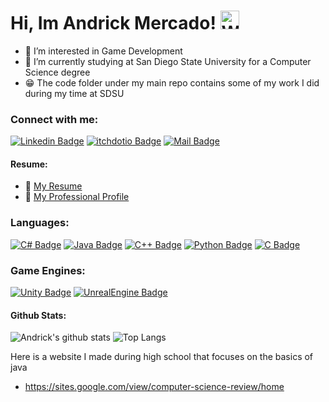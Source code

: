 # Hi, Im Andrick Mercado! <img src="https://user-images.githubusercontent.com/1534150/172605845-b63b82dc-cbff-46f1-b4b0-41c7db605ce8.gif" width="30" alt="Waving hand animation">
- 👀 I’m interested in Game Development
- 🌱 I’m currently studying at San Diego State University for a Computer Science degree
- :grin: The code folder under my main repo contains some of my work I did during my time at SDSU

### Connect with me:
[![Linkedin Badge](https://img.shields.io/badge/-Andrick-0e76a8?style=flat&labelColor=0e76a8&logo=linkedin&logoColor=white)](https://www.linkedin.com/in/andrick-mercado/)
[![itchdotio Badge](https://img.shields.io/badge/-Andrick-F06446?style=flat&labelColor=F06446&logo=itchdotio&logoColor=white)](https://andrick-mercado.itch.io/)
[![Mail Badge](https://img.shields.io/badge/-Andrick-c0392b?style=flat&labelColor=c0392b&logo=gmail&logoColor=white)](mailto:andrickmercado17@gmail.com)

#### Resume:
- :paperclip: [My Resume](https://docs.google.com/document/d/1NzIuVymJB1AxnmTCS_Wprf9u6-O_Qa-7vnFpc8n5guA/edit?usp=sharing/)
- :paperclip: [My Professional Profile](https://docs.google.com/document/d/1JESnqnv9gjpmYcev_ICYFdJnJYbeJPkby-g46JqC3ds/edit?usp=sharing/)

### Languages:
[![C# Badge](https://img.shields.io/badge/-C%23-239120?style=for-the-badge&labelColor=black&logo=csharp&logoColor=239120)](#)
[![Java Badge](https://img.shields.io/badge/-Java-ED8B00?style=for-the-badge&labelColor=black&logo=java&logoColor=ED8B00)](#) [![C++ Badge](https://img.shields.io/badge/-c%2B%2B-00599C?style=for-the-badge&labelColor=black&logo=cplusplus&logoColor=00599C)](#) [![Python Badge](https://img.shields.io/badge/-Python-3776AB?style=for-the-badge&labelColor=3776AB&logo=python&logoColor=FFFFFF)](#) [![C Badge](https://img.shields.io/badge/-C-00599C?style=for-the-badge&labelColor=black&logo=c&logoColor=00599C)](#) 

### Game Engines:
[![Unity Badge](https://img.shields.io/badge/-unity-808080?style=for-the-badge&labelColor=black&logo=unity&logoColor=white)](#)
[![UnrealEngine Badge](https://img.shields.io/badge/-Unreal&#32;Engine-808080?style=for-the-badge&labelColor=black&logo=unrealengine&logoColor=white)](#)

#### Github Stats:

![Andrick's github stats](https://github-readme-stats.vercel.app/api?username=andrick-mercado&count_private=true&theme=highcontrast&hide=contribs,prs)
![Top Langs](https://github-readme-stats.vercel.app/api/top-langs/?username=andrick-mercado&layout=compact&theme=highcontrast&hide=ShaderLab,HLSL)

Here is a website I made during high school that focuses on the basics of java
- https://sites.google.com/view/computer-science-review/home

<!-- *comment* --/>
![visitors badge](https://visitor-badge.glitch.me/badge?page_id=andrick-mercado.andrick-mercado)
